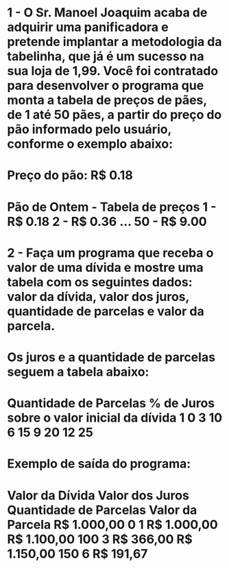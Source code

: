  # 1 - O Sr. Manoel Joaquim acaba de adquirir uma panificadora e pretende implantar a metodologia da tabelinha, que já é um sucesso na sua loja de 1,99. Você foi contratado para desenvolver o programa que monta a tabela de preços de pães, de 1 até 50 pães, a partir do preço do pão informado pelo usuário, conforme o exemplo abaixo:
# Preço do pão: R$ 0.18
# Pão de Ontem - Tabela de preços 1 - R$ 0.18 2 - R$ 0.36 ... 50 - R$ 9.00
# 2 - Faça um programa que receba o valor de uma dívida e mostre uma tabela com os seguintes dados: valor da dívida, valor dos juros, quantidade de parcelas e valor da parcela.
# Os juros e a quantidade de parcelas seguem a tabela abaixo:
# Quantidade de Parcelas % de Juros sobre o valor inicial da dívida 1 0 3 10 6 15 9 20 12 25
# Exemplo de saída do programa:
# Valor da Dívida Valor dos Juros Quantidade de Parcelas Valor da Parcela R$ 1.000,00 0 1 R$ 1.000,00 R$ 1.100,00 100 3 R$ 366,00 R$ 1.150,00 150 6 R$ 191,67